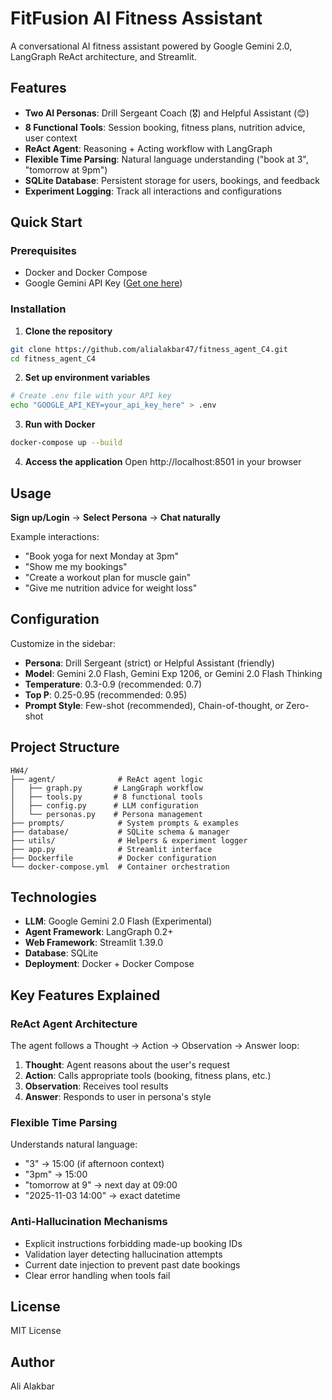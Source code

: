 # FitFusion AI Fitness Assistant

A conversational AI fitness assistant powered by Google Gemini 2.0, LangGraph ReAct architecture, and Streamlit.

## Features

- **Two AI Personas**: Drill Sergeant Coach (🎖️) and Helpful Assistant (😊)
- **8 Functional Tools**: Session booking, fitness plans, nutrition advice, user context
- **ReAct Agent**: Reasoning + Acting workflow with LangGraph
- **Flexible Time Parsing**: Natural language understanding ("book at 3", "tomorrow at 9pm")
- **SQLite Database**: Persistent storage for users, bookings, and feedback
- **Experiment Logging**: Track all interactions and configurations

## Quick Start

### Prerequisites

- Docker and Docker Compose
- Google Gemini API Key ([Get one here](https://ai.google.dev/))

### Installation

1. **Clone the repository**

```bash
git clone https://github.com/alialakbar47/fitness_agent_C4.git
cd fitness_agent_C4
```

2. **Set up environment variables**

```bash
# Create .env file with your API key
echo "GOOGLE_API_KEY=your_api_key_here" > .env
```

3. **Run with Docker**

```bash
docker-compose up --build
```

4. **Access the application**
   Open http://localhost:8501 in your browser

## Usage

**Sign up/Login** → **Select Persona** → **Chat naturally**

Example interactions:

- "Book yoga for next Monday at 3pm"
- "Show me my bookings"
- "Create a workout plan for muscle gain"
- "Give me nutrition advice for weight loss"

## Configuration

Customize in the sidebar:

- **Persona**: Drill Sergeant (strict) or Helpful Assistant (friendly)
- **Model**: Gemini 2.0 Flash, Gemini Exp 1206, or Gemini 2.0 Flash Thinking
- **Temperature**: 0.3-0.9 (recommended: 0.7)
- **Top P**: 0.25-0.95 (recommended: 0.95)
- **Prompt Style**: Few-shot (recommended), Chain-of-thought, or Zero-shot

## Project Structure

```
HW4/
├── agent/              # ReAct agent logic
│   ├── graph.py       # LangGraph workflow
│   ├── tools.py       # 8 functional tools
│   ├── config.py      # LLM configuration
│   └── personas.py    # Persona management
├── prompts/            # System prompts & examples
├── database/           # SQLite schema & manager
├── utils/              # Helpers & experiment logger
├── app.py              # Streamlit interface
├── Dockerfile          # Docker configuration
└── docker-compose.yml  # Container orchestration
```

## Technologies

- **LLM**: Google Gemini 2.0 Flash (Experimental)
- **Agent Framework**: LangGraph 0.2+
- **Web Framework**: Streamlit 1.39.0
- **Database**: SQLite
- **Deployment**: Docker + Docker Compose

## Key Features Explained

### ReAct Agent Architecture

The agent follows a Thought → Action → Observation → Answer loop:

1. **Thought**: Agent reasons about the user's request
2. **Action**: Calls appropriate tools (booking, fitness plans, etc.)
3. **Observation**: Receives tool results
4. **Answer**: Responds to user in persona's style

### Flexible Time Parsing

Understands natural language:

- "3" → 15:00 (if afternoon context)
- "3pm" → 15:00
- "tomorrow at 9" → next day at 09:00
- "2025-11-03 14:00" → exact datetime

### Anti-Hallucination Mechanisms

- Explicit instructions forbidding made-up booking IDs
- Validation layer detecting hallucination attempts
- Current date injection to prevent past date bookings
- Clear error handling when tools fail

## License

MIT License

## Author

Ali Alakbar
